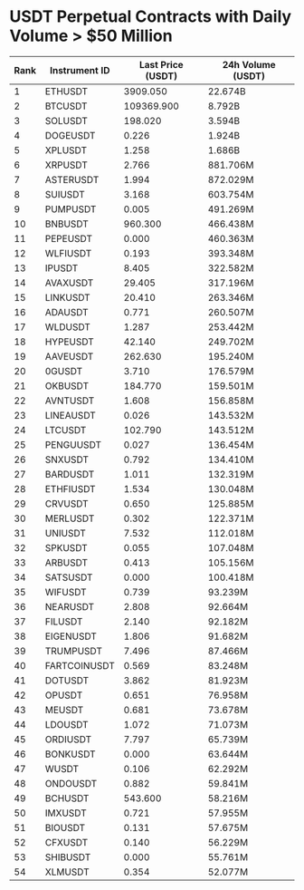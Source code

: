 # USDT Perpetual Contracts with Daily Volume > $50 Million

| Rank | Instrument ID | Last Price (USDT) | 24h Volume (USDT) |
|------|---------------|-------------------|-------------------|
| 1 | ETHUSDT | 3909.050 | 22.674B |
| 2 | BTCUSDT | 109369.900 | 8.792B |
| 3 | SOLUSDT | 198.020 | 3.594B |
| 4 | DOGEUSDT | 0.226 | 1.924B |
| 5 | XPLUSDT | 1.258 | 1.686B |
| 6 | XRPUSDT | 2.766 | 881.706M |
| 7 | ASTERUSDT | 1.994 | 872.029M |
| 8 | SUIUSDT | 3.168 | 603.754M |
| 9 | PUMPUSDT | 0.005 | 491.269M |
| 10 | BNBUSDT | 960.300 | 466.438M |
| 11 | PEPEUSDT | 0.000 | 460.363M |
| 12 | WLFIUSDT | 0.193 | 393.348M |
| 13 | IPUSDT | 8.405 | 322.582M |
| 14 | AVAXUSDT | 29.405 | 317.196M |
| 15 | LINKUSDT | 20.410 | 263.346M |
| 16 | ADAUSDT | 0.771 | 260.507M |
| 17 | WLDUSDT | 1.287 | 253.442M |
| 18 | HYPEUSDT | 42.140 | 249.702M |
| 19 | AAVEUSDT | 262.630 | 195.240M |
| 20 | 0GUSDT | 3.710 | 176.579M |
| 21 | OKBUSDT | 184.770 | 159.501M |
| 22 | AVNTUSDT | 1.608 | 156.858M |
| 23 | LINEAUSDT | 0.026 | 143.532M |
| 24 | LTCUSDT | 102.790 | 143.512M |
| 25 | PENGUUSDT | 0.027 | 136.454M |
| 26 | SNXUSDT | 0.792 | 134.410M |
| 27 | BARDUSDT | 1.011 | 132.319M |
| 28 | ETHFIUSDT | 1.534 | 130.048M |
| 29 | CRVUSDT | 0.650 | 125.885M |
| 30 | MERLUSDT | 0.302 | 122.371M |
| 31 | UNIUSDT | 7.532 | 112.018M |
| 32 | SPKUSDT | 0.055 | 107.048M |
| 33 | ARBUSDT | 0.413 | 105.156M |
| 34 | SATSUSDT | 0.000 | 100.418M |
| 35 | WIFUSDT | 0.739 | 93.239M |
| 36 | NEARUSDT | 2.808 | 92.664M |
| 37 | FILUSDT | 2.140 | 92.182M |
| 38 | EIGENUSDT | 1.806 | 91.682M |
| 39 | TRUMPUSDT | 7.496 | 87.466M |
| 40 | FARTCOINUSDT | 0.569 | 83.248M |
| 41 | DOTUSDT | 3.862 | 81.923M |
| 42 | OPUSDT | 0.651 | 76.958M |
| 43 | MEUSDT | 0.681 | 73.678M |
| 44 | LDOUSDT | 1.072 | 71.073M |
| 45 | ORDIUSDT | 7.797 | 65.739M |
| 46 | BONKUSDT | 0.000 | 63.644M |
| 47 | WUSDT | 0.106 | 62.292M |
| 48 | ONDOUSDT | 0.882 | 59.841M |
| 49 | BCHUSDT | 543.600 | 58.216M |
| 50 | IMXUSDT | 0.721 | 57.955M |
| 51 | BIOUSDT | 0.131 | 57.675M |
| 52 | CFXUSDT | 0.140 | 56.229M |
| 53 | SHIBUSDT | 0.000 | 55.761M |
| 54 | XLMUSDT | 0.354 | 52.077M |
